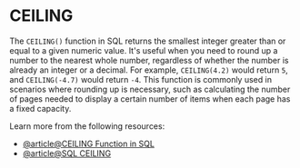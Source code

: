 # CEILING

The `CEILING()` function in SQL returns the smallest integer greater than or equal to a given numeric value. It's useful when you need to round up a number to the nearest whole number, regardless of whether the number is already an integer or a decimal. For example, `CEILING(4.2)` would return `5`, and `CEILING(-4.7)` would return `-4`. This function is commonly used in scenarios where rounding up is necessary, such as calculating the number of pages needed to display a certain number of items when each page has a fixed capacity.

Learn more from the following resources:

- [@article@CEILING Function in SQL](https://www.tpointtech.com/ceiling-function-in-sql)
- [@article@SQL CEILING](https://www.w3schools.com/sql/func_sqlserver_ceiling.asp)